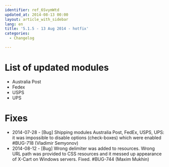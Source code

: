 ```yaml
---
identifier: ref_6SvymWtd
updated_at: 2014-08-13 00:00
layout: article_with_sidebar
lang: en
title: '5.1.5 - 13 Aug 2014 - hotfix'
categories:
  - Changelog

---
```



# List of updated modules

*   Australia Post
*   Fedex
*   USPS
*   UPS

# Fixes

*   2014-07-28 - [Bug] Shipping modules Australia Post, FedEx, USPS, UPS: it was impossible to disable options (check-boxes) which were enabled #BUG-718 (Vladimir Semyonov)
*   2014-08-12 - [Bug] Wrong delimiter was added to resources. Wrong URL path was provided to CSS resources and it messed up appearance of X-Cart on Windows servers. Fixed. #BUG-744 (Maxim Mukhin)